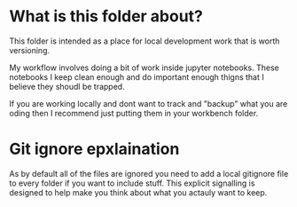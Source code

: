# What is this folder about?

This folder is intended as a place for local development work that is worth versioning.

My workflow involves doing a bit of work inside jupyter notebooks. These notebooks I keep clean enough and do important enough thigns that I believe they shoudl be trapped.

If you are working locally and dont want to track and "backup" what you are oding then I recommend just putting them in your workbench folder.

# Git ignore epxlaination

As by default all of the files are ignored you need to add a local gitignore file to every folder if you want to include stuff. This explicit signalling is designed to help make you think about what you actauly want to keep.